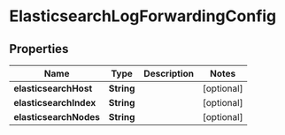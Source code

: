 

# ElasticsearchLogForwardingConfig

## Properties

Name | Type | Description | Notes
------------ | ------------- | ------------- | -------------
**elasticsearchHost** | **String** |  |  [optional]
**elasticsearchIndex** | **String** |  |  [optional]
**elasticsearchNodes** | **String** |  |  [optional]




